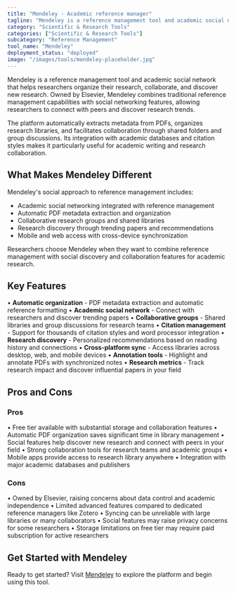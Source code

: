 ```yaml
---
title: "Mendeley - Academic reference manager"
tagline: "Mendeley is a reference management tool and academic social network that helps researchers organize their research, collaborate, and discover new research..."
category: "Scientific & Research Tools"
categories: ["Scientific & Research Tools"]
subcategory: "Reference Management"
tool_name: "Mendeley"
deployment_status: "deployed"
image: "/images/tools/mendeley-placeholder.jpg"
---
```


Mendeley is a reference management tool and academic social network that helps researchers organize their research, collaborate, and discover new research. Owned by Elsevier, Mendeley combines traditional reference management capabilities with social networking features, allowing researchers to connect with peers and discover research trends.

The platform automatically extracts metadata from PDFs, organizes research libraries, and facilitates collaboration through shared folders and group discussions. Its integration with academic databases and citation styles makes it particularly useful for academic writing and research collaboration.

## What Makes Mendeley Different

Mendeley's social approach to reference management includes:
- Academic social networking integrated with reference management
- Automatic PDF metadata extraction and organization
- Collaborative research groups and shared libraries
- Research discovery through trending papers and recommendations
- Mobile and web access with cross-device synchronization

Researchers choose Mendeley when they want to combine reference management with social discovery and collaboration features for academic research.

## Key Features

• **Automatic organization** - PDF metadata extraction and automatic reference formatting
• **Academic social network** - Connect with researchers and discover trending papers
• **Collaborative groups** - Shared libraries and group discussions for research teams
• **Citation management** - Support for thousands of citation styles and word processor integration
• **Research discovery** - Personalized recommendations based on reading history and connections
• **Cross-platform sync** - Access libraries across desktop, web, and mobile devices
• **Annotation tools** - Highlight and annotate PDFs with synchronized notes
• **Research metrics** - Track research impact and discover influential papers in your field

## Pros and Cons

### Pros
• Free tier available with substantial storage and collaboration features
• Automatic PDF organization saves significant time in library management
• Social features help discover new research and connect with peers in your field
• Strong collaboration tools for research teams and academic groups
• Mobile apps provide access to research library anywhere
• Integration with major academic databases and publishers

### Cons
• Owned by Elsevier, raising concerns about data control and academic independence
• Limited advanced features compared to dedicated reference managers like Zotero
• Syncing can be unreliable with large libraries or many collaborators
• Social features may raise privacy concerns for some researchers
• Storage limitations on free tier may require paid subscription for active researchers

## Get Started with Mendeley

Ready to get started? Visit [Mendeley](https://www.mendeley.com/) to explore the platform and begin using this tool.